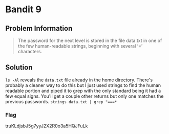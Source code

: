 # Bandit 9

## Problem Information 
  > The password for the next level is stored in the file data.txt in one of the few human-readable strings, beginning with several ‘=’ characters.

## Solution
 `ls -Al` reveals the `data.txt` file already in the home directory. There's probably a cleaner way to do this but I just used strings to find the human readable portion and piped it to grep with the only standard being it had a few equal signs. You'll get a couple other returns but only one matches the previous passwords. `strings data.txt | grep "===*`

### Flag
truKLdjsbJ5g7yyJ2X2R0o3a5HQJFuLk

